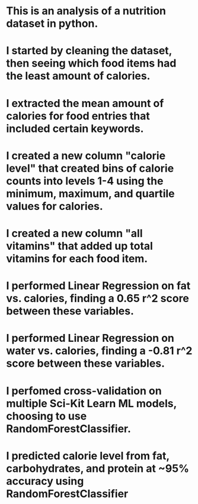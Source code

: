 # This is an analysis of a nutrition dataset in python. 
# I started by cleaning the dataset, then seeing which food items had the least amount of calories. 
# I extracted the mean amount of calories for food entries that included certain keywords.
# I created a new column "calorie level" that created bins of calorie counts into levels 1-4 using the minimum, maximum, and quartile values for calories.
# I created a new column "all vitamins" that added up total vitamins for each food item.
# I performed Linear Regression on fat vs. calories, finding a 0.65 r^2 score between these variables.
# I performed Linear Regression on water vs. calories, finding a -0.81 r^2 score between these variables.
# I perfomed cross-validation on multiple Sci-Kit Learn ML models, choosing to use RandomForestClassifier.
# I predicted calorie level from fat, carbohydrates, and protein at ~95% accuracy using RandomForestClassifier
